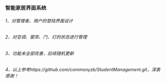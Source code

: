 ### 智能家居界面系统

###### 1、对管理者、用户的登陆界面设计

###### 2、对空调、窗帘、门、灯的状态进行管理

###### 3、功能未全部完善，后续随机更新

###### 4、以上参考https://github.com/commonyzb/StudentManagement.git，深表感谢！
